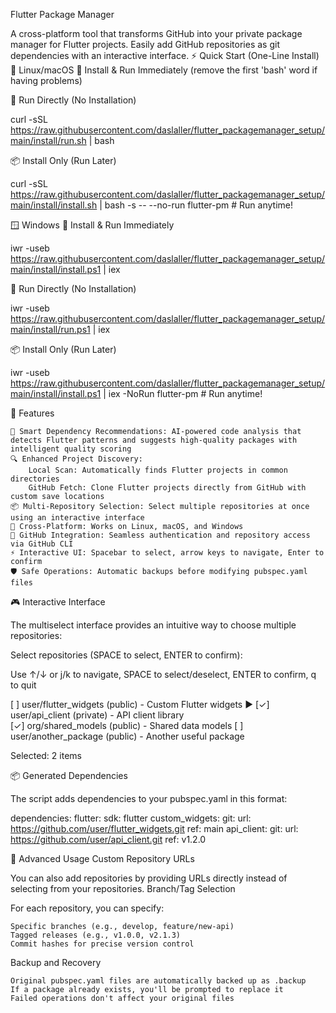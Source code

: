 Flutter Package Manager

A cross-platform tool that transforms GitHub into your private package manager for Flutter projects. Easily add GitHub repositories as git dependencies with an interactive interface.
⚡ Quick Start (One-Line Install)
🐧 Linux/macOS
🚀 Install & Run Immediately (remove the first 'bash' word if having problems)

🏃 Run Directly (No Installation)

curl -sSL https://raw.githubusercontent.com/daslaller/flutter_packagemanager_setup/main/install/run.sh | bash

📦 Install Only (Run Later)

curl -sSL https://raw.githubusercontent.com/daslaller/flutter_packagemanager_setup/main/install/install.sh | bash -s -- --no-run
flutter-pm  # Run anytime!

🪟 Windows
🚀 Install & Run Immediately

iwr -useb https://raw.githubusercontent.com/daslaller/flutter_packagemanager_setup/main/install/install.ps1 | iex

🏃 Run Directly (No Installation)

iwr -useb https://raw.githubusercontent.com/daslaller/flutter_packagemanager_setup/main/install/run.ps1 | iex

📦 Install Only (Run Later)

iwr -useb https://raw.githubusercontent.com/daslaller/flutter_packagemanager_setup/main/install/install.ps1 | iex -NoRun
flutter-pm  # Run anytime!

🚀 Features

    🤖 Smart Dependency Recommendations: AI-powered code analysis that detects Flutter patterns and suggests high-quality packages with intelligent quality scoring
    🔍 Enhanced Project Discovery:
        Local Scan: Automatically finds Flutter projects in common directories
        GitHub Fetch: Clone Flutter projects directly from GitHub with custom save locations
    📦 Multi-Repository Selection: Select multiple repositories at once using an interactive interface
    🎯 Cross-Platform: Works on Linux, macOS, and Windows
    🔐 GitHub Integration: Seamless authentication and repository access via GitHub CLI
    ⚡ Interactive UI: Spacebar to select, arrow keys to navigate, Enter to confirm
    🛡️ Safe Operations: Automatic backups before modifying pubspec.yaml files
🎮 Interactive Interface

The multiselect interface provides an intuitive way to choose multiple repositories:

Select repositories (SPACE to select, ENTER to confirm):

Use ↑/↓ or j/k to navigate, SPACE to select/deselect, ENTER to confirm, q to quit

  [ ] user/flutter_widgets (public) - Custom Flutter widgets
► [✓] user/api_client (private) - API client library  
  [✓] org/shared_models (public) - Shared data models
  [ ] user/another_package (public) - Another useful package

Selected: 2 items

📦 Generated Dependencies

The script adds dependencies to your pubspec.yaml in this format:

dependencies:
  flutter:
    sdk: flutter
  custom_widgets:
    git:
      url: https://github.com/user/flutter_widgets.git
      ref: main
  api_client:
    git:
      url: https://github.com/user/api_client.git
      ref: v1.2.0

🔧 Advanced Usage
Custom Repository URLs

You can also add repositories by providing URLs directly instead of selecting from your repositories.
Branch/Tag Selection

For each repository, you can specify:

    Specific branches (e.g., develop, feature/new-api)
    Tagged releases (e.g., v1.0.0, v2.1.3)
    Commit hashes for precise version control

Backup and Recovery

    Original pubspec.yaml files are automatically backed up as .backup
    If a package already exists, you'll be prompted to replace it
    Failed operations don't affect your original files

